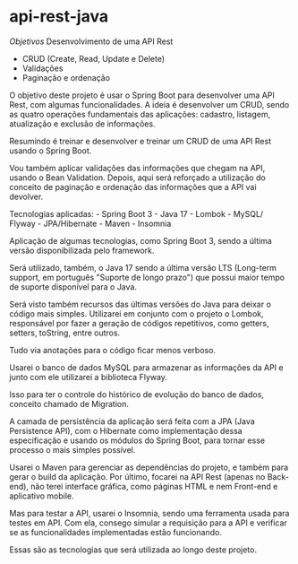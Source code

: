 # api-rest-java
*Objetivos*
Desenvolvimento de uma API Rest
- CRUD (Create, Read, Update e Delete)
- Validações
- Paginação e ordenação

O objetivo deste projeto é usar o Spring Boot para desenvolver uma API Rest, 
com algumas funcionalidades. A ideia é desenvolver um CRUD, sendo as quatro 
operações fundamentais das aplicações: cadastro, listagem, atualização e exclusão de informações.

Resumindo é treinar e desenvolver e treinar um CRUD de uma API Rest usando o Spring Boot.

Vou também aplicar validações das informações que chegam na API, 
usando o Bean Validation. Depois, aqui será reforçado a utilização do conceito de paginação e 
ordenação das informações que a API vai devolver.

Tecnologias aplicadas:
    - Spring Boot 3
    - Java 17
    - Lombok
    - MySQL/ Flyway
    - JPA/Hibernate
    - Maven
    - Insomnia

Aplicação de algumas tecnologias, como Spring Boot 3, 
sendo a última versão disponibilizada pelo framework. 

Será utilizado, também, o Java 17 sendo a última versão LTS (Long-term support, em português "Suporte de longo prazo") 
que possui maior tempo de suporte disponível para o Java.

Será visto também recursos das últimas versões do Java para deixar o código mais simples. 
Utilizarei em conjunto com o projeto o Lombok, responsável por fazer a geração de códigos 
repetitivos, como getters, setters, toString, entre outros. 

Tudo via anotações para o código ficar menos verboso.

Usarei o banco de dados MySQL para armazenar as informações da API e junto com ele 
utilizarei a biblioteca Flyway. 

Isso para ter o controle do histórico de evolução do banco de dados, conceito chamado de Migration.

A camada de persistência da aplicação será feita com a JPA (Java Persistence API), 
com o Hibernate como implementação dessa especificação e usando os módulos do Spring Boot, 
para tornar esse processo o mais simples possível.

Usarei o Maven para gerenciar as dependências do projeto, e também para gerar o build da aplicação. 
Por último, focarei na API Rest (apenas no Back-end), não terei interface gráfica, 
como páginas HTML e nem Front-end e aplicativo mobile.

Mas para testar a API, usarei o Insomnia, sendo uma ferramenta usada para testes em API. 
Com ela, consego simular a requisição para a API e verificar se as funcionalidades implementadas estão funcionando.

Essas são as tecnologias que será utilizada ao longo deste projeto.
